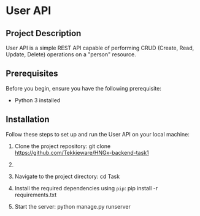 # User API

## Project Description

User API is a simple REST API capable of performing CRUD (Create, Read, Update, Delete) operations on a "person" resource.

## Prerequisites

Before you begin, ensure you have the following prerequisite:

- Python 3 installed

## Installation

Follow these steps to set up and run the User API on your local machine:

1. Clone the project repository: git clone https://github.com/Tekkieware/HNGx-backend-task1
2. 
3. Navigate to the project directory: cd Task

4. Install the required dependencies using `pip`: pip install -r requirements.txt
   
5. Start the server: python manage.py runserver




